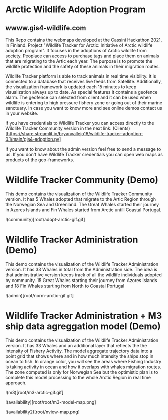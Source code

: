 # Arctic Wildlife Adoption Program
## wwww.gis4-wildlife.com

This Repo contains the webmaps developed at the Cassini Hackathon 2021, in Finland. Project "Wildlife Tracker for Arctic: Initiative of Arctic wildlife adoption program". It focuses in the adoptions of Arctic wildlife from society. Peoplace can access to purchase tags and place them on animals that are migrating to the Artic each year. The purpose is to promote the wildlife protection and the safety of these animals in their migration routes.

Wildlife Tracker platform is able to track animals in real time visibility. It is connected to a database that receives live feeds from Satellite. Additionally, the visualization framework is updated each 15 minutes to keep visualization always up to date. As special features it contains a geofence alarm. The geofence can selected from client and it can be used when wildlife is entering to high pressure fishery zone or going out of their marine sanctuary. In case you want to know more and see online demos contact us in your website.

If you have credentials to Wildlife Tracker you can access directly to the Wildlife Tracker Community version in the next link:
(Clients)[https://share.streamlit.io/bryanvallejo16/wildlife-tracker-adoption-0.1/main/gis4-adoption.py]

If you want to know about the admin version feel free to send a message to us.
If you don't have Wildlife Tracker credentials you can open web maps as products of the geo-frameworks.

# Wildlife Tracker Community (Demo)
This demo contains the visualization of the Wildlife Tracker Community version. It has 5 Whales adopted that migrate to the Artic Region through the Norwegian Sea and Greenland. The Great Whales started their journey in Azores Islands and Fin Whales started from Arctic untill Coastal Portugal.

!(community)[root/adopt-arctic-gif.gif]

# Wildlife Tracker Administration (Demo)
This demo contains the visualization of the Wildlife Tracker Administration version. It has 33 Whales in total from the Administration side. The idea is that adminsitrative version keeps track of all the wildlife individuals adopted by community. 15 Great Whales starting their journey from Azores Islands and 18 Fin Whales starting from North to Coastal Portugal

!(admin)[root/norm-arctic-gif.gif]

# Wildlife Tracker Administration + M3 ship data agreggation model (Demo)
This demo contains the visualization of the Wildlife Tracker Administration version. It has 33 Whales and an additional layer that reflects the the intensity of Fishery Activity. The model aggregate trajectory data into a point grid that shows where and in how much intensity the ships stop in ocean to fish. In orange color, you will see the areas where Fishing Industry is taking activity in ocean and how it overlaps with whales migration routes. The zone computed is only for Norwegian Sea but the optimistic plan is to complete this model processing to the whole Arctic Region in real time approach.

!(m3)[root/m3-arctic-gif.gif]

!(availability)[root/root/m3-model-map.png]

!(availability2)[root/nview-map.png]
